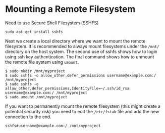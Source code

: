 
# Mounting a Remote Filesystem

Need to use Secure Shell Filesystem (SSHFS)
```
sudo apt-get install sshfs
```
Next we create a local directory where we want to mount the remote filesystem. It is recommended to always mount filesystems under the `/mnt/` directory on the host system. The second use of sshfs shows how to login using ssh key authentication. The final command shows how to unmount the remote file system using `umount`.
```
$ sudo mkdir /mnt/myproject
$ sudo sshfs -o allow_other,defer_permissions username@example.com:/ /mnt/myproject
$ sudo sshfs -o allow_other,defer_permissions,IdentityFile=~/.ssh/id_rsa username@example.com:/ /mnt/myproject
$ sudo umount /mnt/myproject
```
If you want to permanently mount the remote filesystem (this might create a potential security risk) you need to edit the `/etc/fstab` file and add the new connection to the end.
```
sshfs#username@example.com:/ /mnt/myproject
```